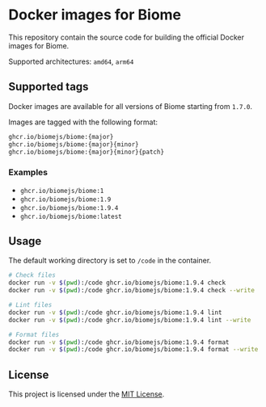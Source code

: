 # Docker images for Biome

This repository contain the source code for building the official Docker images
for Biome.

Supported architectures: `amd64`, `arm64`

## Supported tags

Docker images are available for all versions of Biome starting from `1.7.0`.

Images are tagged with the following format:

```sh
ghcr.io/biomejs/biome:{major}
ghcr.io/biomejs/biome:{major}{minor}
ghcr.io/biomejs/biome:{major}{minor}{patch}
```

### Examples
- `ghcr.io/biomejs/biome:1`
- `ghcr.io/biomejs/biome:1.9`
- `ghcr.io/biomejs/biome:1.9.4`
- `ghcr.io/biomejs/biome:latest`

## Usage

The default working directory is set to `/code` in the container.

```sh
# Check files
docker run -v $(pwd):/code ghcr.io/biomejs/biome:1.9.4 check
docker run -v $(pwd):/code ghcr.io/biomejs/biome:1.9.4 check --write

# Lint files
docker run -v $(pwd):/code ghcr.io/biomejs/biome:1.9.4 lint
docker run -v $(pwd):/code ghcr.io/biomejs/biome:1.9.4 lint --write

# Format files
docker run -v $(pwd):/code ghcr.io/biomejs/biome:1.9.4 format
docker run -v $(pwd):/code ghcr.io/biomejs/biome:1.9.4 format --write
```

## License

This project is licensed under the [MIT License](LICENSE.md).